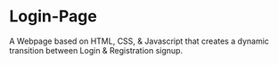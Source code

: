 # Login-Page
A Webpage based on HTML, CSS, &amp; Javascript that creates a dynamic transition between Login &amp; Registration signup.
